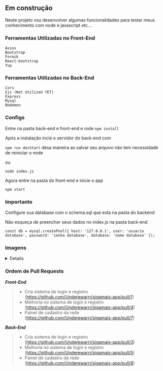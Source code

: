 ## Em construção
Neste projeto vou desenvolver algumas funcionalidades para testar meus conhecimento com node e javascript etc...

### Ferramentas Utilizadas no Front-End
    Axios
    Bootstrap
    Formik
    React-bootstrap 
    Yup 
### Ferramentas Utilizadas no Back-End
    Cors
    Ejs (Not Utilized YET)
    Express
    Mysql
    Nodemon

### Configs
Entre na pasta back-end e front-end e rode `npm install`

Após a instalação incie o servidor do back-end com

`npm run devStart` desa maneira ao salvar seu arquivo não tem necessidade de reiniciar o node

ou 

`node index.js`

Agora entre na pasta do front-end e inicie o app

`npm start`
### Importante
Configure sua database com o schema.sql que esta na pasta do backend

Não esqueça de preencher seus dados no index.js na pasta back-end

`const db = mysql.createPool({
    host: '127.0.0.1',
    user: 'usuario database',
    password: 'senha database',
    database: 'nome database'
});`

### Imagens
<details>
<h2> Header </h2>
<img src="https://user-images.githubusercontent.com/74227915/182035738-e3c186d3-1edd-4ac5-bcb9-5374ccf935db.png" />
<h2> Footer </h2>
<img src="https://user-images.githubusercontent.com/74227915/182035753-3edf1012-53ba-420c-ae0a-c703703dc2b6.png"/>
<h2> Login/Register </h2>
<img src="https://user-images.githubusercontent.com/74227915/182035777-df51767d-1440-47b4-a7dd-fe13b1373ff3.png"/>
<img src="https://user-images.githubusercontent.com/74227915/182035795-03981bdc-384f-4e35-87e9-02cea68fdedf.png"/>
<h2> UserMenu </h2>
<img src="https://user-images.githubusercontent.com/74227915/182035897-25fcd601-6b16-481e-b8bb-2969e592b83e.png" />
<h2> Cadastro rede social </h2>
<img src="https://user-images.githubusercontent.com/74227915/182035935-efff1002-4107-4a2c-b896-b61e9a1220d8.png" />
</details>


### Ordem de Pull Requests
 ***Front-End*** 
> - Cria sistema de login e registro (https://github.com/Underewarrr/sigamais-app/pull/1)
> - Melhoria no sistema de login e registro (https://github.com/Underewarrr/sigamais-app/pull/4)
> - Painel de cadastro da rede (https://github.com/Underewarrr/sigamais-app/pull/7)

 ***Back-End***
> - Cria sistema de login e registro (https://github.com/Underewarrr/sigamais-app/pull/3)
> - Melhoria no sistema de login e registro (https://github.com/Underewarrr/sigamais-app/pull/5)
> - Painel de cadastro da rede (https://github.com/Underewarrr/sigamais-app/pull/8)
